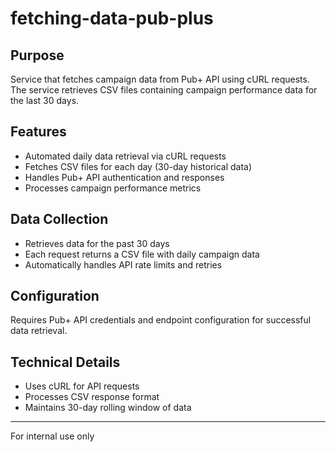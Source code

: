 # fetching-data-pub-plus

## Purpose

Service that fetches campaign data from Pub+ API using cURL requests. The service retrieves CSV files containing campaign performance data for the last 30 days.

## Features

- Automated daily data retrieval via cURL requests
- Fetches CSV files for each day (30-day historical data)
- Handles Pub+ API authentication and responses
- Processes campaign performance metrics

## Data Collection

- Retrieves data for the past 30 days
- Each request returns a CSV file with daily campaign data
- Automatically handles API rate limits and retries

## Configuration

Requires Pub+ API credentials and endpoint configuration for successful data retrieval.

## Technical Details

- Uses cURL for API requests
- Processes CSV response format
- Maintains 30-day rolling window of data

---

For internal use only
